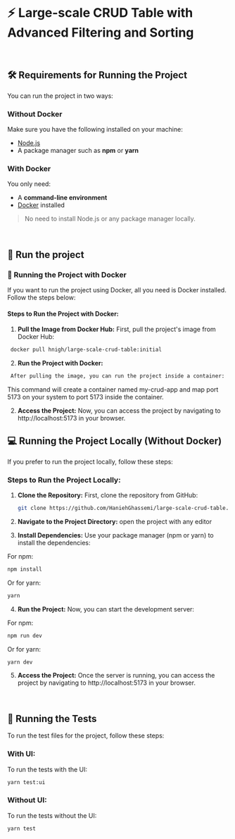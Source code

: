 # :zap: Large-scale CRUD Table with Advanced Filtering and Sorting

<br>

## :hammer_and_wrench: Requirements for Running the Project

You can run the project in two ways:

### Without Docker

Make sure you have the following installed on your machine:

- [Node.js](https://nodejs.org/)
- A package manager such as **npm** or **yarn**

### With Docker

You only need:

- A **command-line environment**
- [Docker](https://www.docker.com/) installed

> No need to install Node.js or any package manager locally.

<br>

## :running: Run the project

### :whale: Running the Project with Docker

If you want to run the project using Docker, all you need is Docker installed. Follow the steps below:

#### Steps to Run the Project with Docker:

1. **Pull the Image from Docker Hub:**
   First, pull the project's image from Docker Hub:

```bash
 docker pull hnigh/large-scale-crud-table:initial
```

2. **Run the Project with Docker:**

```bash
 After pulling the image, you can run the project inside a container:
```

This command will create a container named my-crud-app and map port 5173 on your system to port 5173 inside the container.

2. **Access the Project:**
   Now, you can access the project by navigating to http://localhost:5173 in your browser.

## :computer: Running the Project Locally (Without Docker)

If you prefer to run the project locally, follow these steps:

### Steps to Run the Project Locally:

1. **Clone the Repository:**
   First, clone the repository from GitHub:

   ```bash
   git clone https://github.com/HaniehGhassemi/large-scale-crud-table.git
   ```

2. **Navigate to the Project Directory:**
   open the project with any editor

3. **Install Dependencies:**
   Use your package manager (npm or yarn) to install the dependencies:

For npm:

```bash
npm install
```

Or for yarn:

```bash
yarn
```

4. **Run the Project:**
   Now, you can start the development server:

For npm:

```bash
npm run dev
```

Or for yarn:

```bash
yarn dev
```

5. **Access the Project:**
   Once the server is running, you can access the project by navigating to http://localhost:5173 in your browser.

<br>

## :test_tube: Running the Tests

To run the test files for the project, follow these steps:

### With UI:

To run the tests with the UI:

```bash
yarn test:ui
```

### Without UI:

To run the tests without the UI:

```bash
yarn test
```
